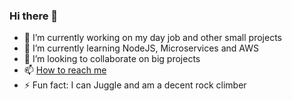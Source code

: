 ### Hi there 👋

- 🔭 I’m currently working on my day job and other small projects
- 🌱 I’m currently learning NodeJS, Microservices and AWS
- 👯 I’m looking to collaborate on big projects
- 📫 [How to reach me](https://www.djaw.uk/#Contact)
- ⚡ Fun fact: I can Juggle and am a decent rock climber
